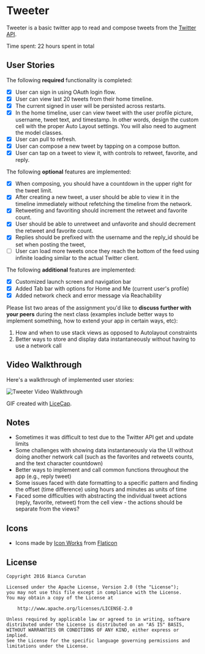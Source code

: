 # Tweeter

Tweeter is a basic twitter app to read and compose tweets from the [Twitter API](https://apps.twitter.com/).

Time spent: 22 hours spent in total

## User Stories

The following **required** functionality is completed:

- [x] User can sign in using OAuth login flow.
- [x] User can view last 20 tweets from their home timeline.
- [x] The current signed in user will be persisted across restarts.
- [x] In the home timeline, user can view tweet with the user profile picture, username, tweet text, and timestamp.  In other words, design the custom cell with the proper Auto Layout settings.  You will also need to augment the model classes.
- [x] User can pull to refresh.
- [x] User can compose a new tweet by tapping on a compose button.
- [x] User can tap on a tweet to view it, with controls to retweet, favorite, and reply.

The following **optional** features are implemented:

- [x] When composing, you should have a countdown in the upper right for the tweet limit.
- [x] After creating a new tweet, a user should be able to view it in the timeline immediately without refetching the timeline from the network.
- [x] Retweeting and favoriting should increment the retweet and favorite count.
- [x] User should be able to unretweet and unfavorite and should decrement the retweet and favorite count.
- [x] Replies should be prefixed with the username and the reply_id should be set when posting the tweet,
- [ ] User can load more tweets once they reach the bottom of the feed using infinite loading similar to the actual Twitter client.

The following **additional** features are implemented:

- [x] Customized launch screen and navigation bar
- [x] Added Tab bar with options for Home and Me (current user's profile)
- [x] Added network check and error message via Reachability

Please list two areas of the assignment you'd like to **discuss further with your peers** during the next class (examples include better ways to implement something, how to extend your app in certain ways, etc):

1. How and when to use stack views as opposed to Autolayout constraints
2. Better ways to store and display data instantaneously without having to use a network call

## Video Walkthrough

Here's a walkthrough of implemented user stories:

<img src='http://i.imgur.com/link/to/your/gif/file.gif' title='Tweeter Video Walkthrough' width='' alt='Tweeter Video Walkthrough' />

GIF created with [LiceCap](http://www.cockos.com/licecap/).

## Notes

- Sometimes it was difficult to test due to the Twitter API get and update limits
- Some challenges with showing data instantaneously via the UI without doing another network call (such as the favorites and retweets counts, and the text character countdown)
- Better ways to implement and call common functions throughout the app (e.g., reply tweet)
- Some issues faced with date formatting to a specific pattern and finding the offset (time difference) using hours and minutes as units of time
- Faced some difficulties with abstracting the individual tweet actions (reply, favorite, retweet) from the cell view - the actions should be separate from the views?

## Icons

- Icons made by [Icon Works](http://www.flaticon.com/authors/icon-works) from [Flaticon](www.flaticon.com)

## License

    Copyright 2016 Bianca Curutan

    Licensed under the Apache License, Version 2.0 (the "License");
    you may not use this file except in compliance with the License.
    You may obtain a copy of the License at

        http://www.apache.org/licenses/LICENSE-2.0

    Unless required by applicable law or agreed to in writing, software
    distributed under the License is distributed on an "AS IS" BASIS,
    WITHOUT WARRANTIES OR CONDITIONS OF ANY KIND, either express or implied.
    See the License for the specific language governing permissions and
    limitations under the License.
